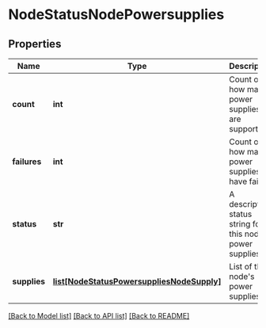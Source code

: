 # NodeStatusNodePowersupplies

## Properties
Name | Type | Description | Notes
------------ | ------------- | ------------- | -------------
**count** | **int** | Count of how many power supplies are supported. | [optional] 
**failures** | **int** | Count of how many power supplies have failed. | [optional] 
**status** | **str** | A descriptive status string for this node&#39;s power supplies. | [optional] 
**supplies** | [**list[NodeStatusPowersuppliesNodeSupply]**](NodeStatusPowersuppliesNodeSupply.md) | List of this node&#39;s power supplies. | [optional] 

[[Back to Model list]](../README.md#documentation-for-models) [[Back to API list]](../README.md#documentation-for-api-endpoints) [[Back to README]](../README.md)



